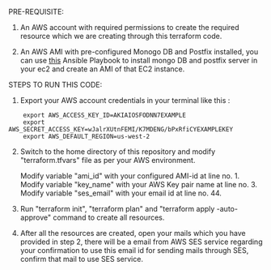 PRE-REQUISITE:

1. An AWS account with required permissions to create the required resource which we are creating through this terraform code.

2. An AWS AMI with pre-configured Monogo DB and Postfix installed, you can use [this](https://github.com/nikhil1828/ansible-playbook-for-mongodb-and-postfix.git) Ansible Playbook to install mongo DB and postfix server in your ec2 and create an AMI of that EC2 instance.


STEPS TO RUN THIS CODE:

1. Export your AWS account credentials in your terminal like this :
```
    export AWS_ACCESS_KEY_ID=AKIAIOSFODNN7EXAMPLE
    export AWS_SECRET_ACCESS_KEY=wJalrXUtnFEMI/K7MDENG/bPxRfiCYEXAMPLEKEY
    export AWS_DEFAULT_REGION=us-west-2
```

2. Switch to the home directory of this repository and modify "terraform.tfvars" file as per your AWS environment.

    Modify variable "ami_id" with your configured AMI-id at line no. 1.
    Modify variable "key_name" with your AWS Key pair name at line no. 3.
    Modify variable "ses_email" with your email id at line no. 44.

3. Run "terraform init", "terraform plan" and "terraform apply -auto-approve" command to create all resources.

4. After all the resources are created, open your mails which you have provided in step 2, there will be a email from AWS SES service regarding your confirmation to use this email id for sending mails through SES, confirm that mail to use SES service.